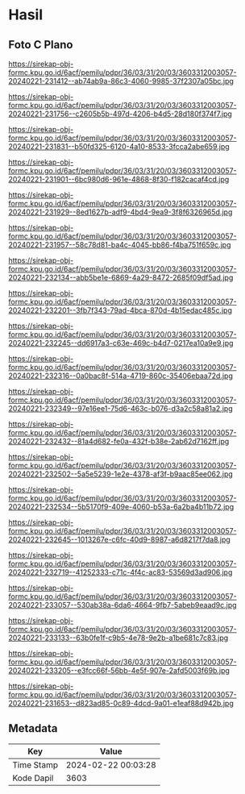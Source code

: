 # Hasil

## Foto C Plano

https://sirekap-obj-formc.kpu.go.id/6acf/pemilu/pdpr/36/03/31/20/03/3603312003057-20240221-231412--ab74ab9a-86c3-4060-9985-37f2307a05bc.jpg

https://sirekap-obj-formc.kpu.go.id/6acf/pemilu/pdpr/36/03/31/20/03/3603312003057-20240221-231756--c2605b5b-497d-4206-b4d5-28d180f374f7.jpg

https://sirekap-obj-formc.kpu.go.id/6acf/pemilu/pdpr/36/03/31/20/03/3603312003057-20240221-231831--b50fd325-6120-4a10-8533-3fcca2abe659.jpg

https://sirekap-obj-formc.kpu.go.id/6acf/pemilu/pdpr/36/03/31/20/03/3603312003057-20240221-231901--6bc980d6-961e-4868-8f30-f182cacaf4cd.jpg

https://sirekap-obj-formc.kpu.go.id/6acf/pemilu/pdpr/36/03/31/20/03/3603312003057-20240221-231929--8ed1627b-adf9-4bd4-9ea9-3f8f6326965d.jpg

https://sirekap-obj-formc.kpu.go.id/6acf/pemilu/pdpr/36/03/31/20/03/3603312003057-20240221-231957--58c78d81-ba4c-4045-bb86-f4ba751f659c.jpg

https://sirekap-obj-formc.kpu.go.id/6acf/pemilu/pdpr/36/03/31/20/03/3603312003057-20240221-232134--abb5be1e-6869-4a29-8472-2685f09df5ad.jpg

https://sirekap-obj-formc.kpu.go.id/6acf/pemilu/pdpr/36/03/31/20/03/3603312003057-20240221-232201--3fb7f343-79ad-4bca-870d-4b15edac485c.jpg

https://sirekap-obj-formc.kpu.go.id/6acf/pemilu/pdpr/36/03/31/20/03/3603312003057-20240221-232245--dd6917a3-c63e-469c-b4d7-0217ea10a9e9.jpg

https://sirekap-obj-formc.kpu.go.id/6acf/pemilu/pdpr/36/03/31/20/03/3603312003057-20240221-232316--0a0bac8f-514a-4719-860c-35406ebaa72d.jpg

https://sirekap-obj-formc.kpu.go.id/6acf/pemilu/pdpr/36/03/31/20/03/3603312003057-20240221-232349--97e16ee1-75d6-463c-b076-d3a2c58a81a2.jpg

https://sirekap-obj-formc.kpu.go.id/6acf/pemilu/pdpr/36/03/31/20/03/3603312003057-20240221-232432--81a4d682-fe0a-432f-b38e-2ab62d7162ff.jpg

https://sirekap-obj-formc.kpu.go.id/6acf/pemilu/pdpr/36/03/31/20/03/3603312003057-20240221-232502--5a5e5239-1e2e-4378-af3f-b9aac85ee062.jpg

https://sirekap-obj-formc.kpu.go.id/6acf/pemilu/pdpr/36/03/31/20/03/3603312003057-20240221-232534--5b5170f9-409e-4060-b53a-6a2ba4b11b72.jpg

https://sirekap-obj-formc.kpu.go.id/6acf/pemilu/pdpr/36/03/31/20/03/3603312003057-20240221-232645--1013267e-c6fc-40d9-8987-a6d8217f7da8.jpg

https://sirekap-obj-formc.kpu.go.id/6acf/pemilu/pdpr/36/03/31/20/03/3603312003057-20240221-232719--41252333-c71c-4f4c-ac83-53569d3ad906.jpg

https://sirekap-obj-formc.kpu.go.id/6acf/pemilu/pdpr/36/03/31/20/03/3603312003057-20240221-233057--530ab38a-6da6-4664-9fb7-5abeb9eaad9c.jpg

https://sirekap-obj-formc.kpu.go.id/6acf/pemilu/pdpr/36/03/31/20/03/3603312003057-20240221-233133--63b0fe1f-c9b5-4e78-9e2b-a1be681c7c83.jpg

https://sirekap-obj-formc.kpu.go.id/6acf/pemilu/pdpr/36/03/31/20/03/3603312003057-20240221-233205--e3fcc66f-56bb-4e5f-907e-2afd5003f69b.jpg

https://sirekap-obj-formc.kpu.go.id/6acf/pemilu/pdpr/36/03/31/20/03/3603312003057-20240221-231653--d823ad85-0c89-4dcd-9a01-e1eaf88d942b.jpg


## Metadata

| Key        | Value               |
| ---------- | ------------------- |
| Time Stamp | 2024-02-22 00:03:28 |
| Kode Dapil | 3603                |



